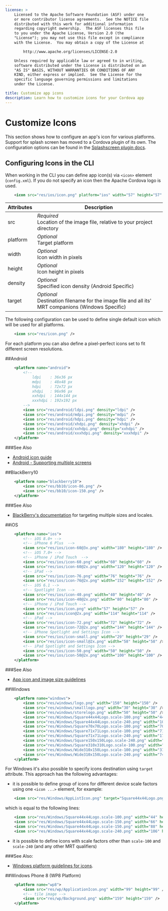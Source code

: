 ```yaml
---
license: >
    Licensed to the Apache Software Foundation (ASF) under one
    or more contributor license agreements.  See the NOTICE file
    distributed with this work for additional information
    regarding copyright ownership.  The ASF licenses this file
    to you under the Apache License, Version 2.0 (the
    "License"); you may not use this file except in compliance
    with the License.  You may obtain a copy of the License at

        http://www.apache.org/licenses/LICENSE-2.0

    Unless required by applicable law or agreed to in writing,
    software distributed under the License is distributed on an
    "AS IS" BASIS, WITHOUT WARRANTIES OR CONDITIONS OF ANY
    KIND, either express or implied.  See the License for the
    specific language governing permissions and limitations
    under the License.

title: Customize app icons
description: Learn how to customize icons for your Cordova app
---
```


# Customize Icons

This section shows how to configure an app's icon for various platforms. Support for splash screen has moved to a Cordova plugin of its own. The configuration options can be found in the [Splashscreen plugin docs][splashscreen_plugin].

## Configuring Icons in the CLI

When working in the CLI you can define app icon(s) via `<icon>` element (`config.xml`).
If you do not specify an icon then the Apache Cordova logo is used.

```xml
    <icon src="res/ios/icon.png" platform="ios" width="57" height="57" density="mdpi" />
```

Attributes    | Description
--------------|--------------------------------------------------------------------------------
src           | *Required* <br/> Location of the image file, relative to your project directory
platform      | *Optional* <br/> Target platform
width         | *Optional* <br/> Icon width in pixels
height        | *Optional* <br/> Icon height in pixels
density       | *Optional* <br/> Specified icon density (Android Specific)
target        | *Optional* <br/> Destination filename for the image file and all its' MRT companions (Windows Specific)


The following configuration can be used to define single default icon
which will be used for all platforms.
```xml
    <icon src="res/icon.png" />
```
For each platform you can also define a pixel-perfect icons set to fit
different screen resolutions.

##Android
```xml
    <platform name="android">
        <!--
            ldpi    : 36x36 px
            mdpi    : 48x48 px
            hdpi    : 72x72 px
            xhdpi   : 96x96 px
            xxhdpi  : 144x144 px
            xxxhdpi : 192x192 px
        -->
        <icon src="res/android/ldpi.png" density="ldpi" />
        <icon src="res/android/mdpi.png" density="mdpi" />
        <icon src="res/android/hdpi.png" density="hdpi" />
        <icon src="res/android/xhdpi.png" density="xhdpi" />
        <icon src="res/android/xxhdpi.png" density="xxhdpi" />
        <icon src="res/android/xxxhdpi.png" density="xxxhdpi" />
    </platform>
```
###See Also
- [Android icon guide](https://www.google.com/design/spec/style/icons.html)
- [Android - Supporting multiple screens](http://developer.android.com/guide/practices/screens_support.html)

##BlackBerry10
```xml
    <platform name="blackberry10">
        <icon src="res/bb10/icon-86.png" />
        <icon src="res/bb10/icon-150.png" />
    </platform>
```
###See Also
- [BlackBerry's documentation][blackberry_icon] for targeting multiple sizes and locales.

##iOS
```xml
    <platform name="ios">
        <!-- iOS 8.0+ -->
        <!-- iPhone 6 Plus  -->
        <icon src="res/ios/icon-60@3x.png" width="180" height="180" />
        <!-- iOS 7.0+ -->
        <!-- iPhone / iPod Touch  -->
        <icon src="res/ios/icon-60.png" width="60" height="60" />
        <icon src="res/ios/icon-60@2x.png" width="120" height="120" />
        <!-- iPad -->
        <icon src="res/ios/icon-76.png" width="76" height="76" />
        <icon src="res/ios/icon-76@2x.png" width="152" height="152" />
        <!-- iOS 6.1 -->
        <!-- Spotlight Icon -->
        <icon src="res/ios/icon-40.png" width="40" height="40" />
        <icon src="res/ios/icon-40@2x.png" width="80" height="80" />
        <!-- iPhone / iPod Touch -->
        <icon src="res/ios/icon.png" width="57" height="57" />
        <icon src="res/ios/icon@2x.png" width="114" height="114" />
        <!-- iPad -->
        <icon src="res/ios/icon-72.png" width="72" height="72" />
        <icon src="res/ios/icon-72@2x.png" width="144" height="144" />
        <!-- iPhone Spotlight and Settings Icon -->
        <icon src="res/ios/icon-small.png" width="29" height="29" />
        <icon src="res/ios/icon-small@2x.png" width="58" height="58" />
        <!-- iPad Spotlight and Settings Icon -->
        <icon src="res/ios/icon-50.png" width="50" height="50" />
        <icon src="res/ios/icon-50@2x.png" width="100" height="100" />
    </platform>
```
###See Also
- [App icon and image size guidelines](https://developer.apple.com/library/ios/documentation/UserExperience/Conceptual/MobileHIG/IconMatrix.html)

##Windows
```xml
    <platform name="windows">
        <icon src="res/windows/logo.png" width="150" height="150" />
        <icon src="res/windows/smalllogo.png" width="30" height="30" />
        <icon src="res/windows/storelogo.png" width="50" height="50" />
        <icon src="res/Windows/Square44x44Logo.scale-100.png" width="44" height="44" />
        <icon src="res/Windows/Square44x44Logo.scale-240.png" width="106" height="106" />
        <icon src="res/Windows/Square70x70Logo.scale-100.png" width="70" height="70" />
        <icon src="res/Windows/Square71x71Logo.scale-100.png" width="71" height="71" />
        <icon src="res/Windows/Square71x71Logo.scale-240.png" width="170" height="170" />
        <icon src="res/Windows/Square150x150Logo.scale-240.png" width="360" height="360" />
        <icon src="res/Windows/Square310x310Logo.scale-100.png" width="310" height="310" />
        <icon src="res/Windows/Wide310x150Logo.scale-100.png" width="310" height="150" />
        <icon src="res/Windows/Wide310x150Logo.scale-240.png" width="744" height="360" />
    </platform>
```

For Windows it's also possible to specify icons destination using `target` attribute. This approach has the following advantages:

  * it is possible to define group of icons for different device scale factors using one `<icon ...>` element, for example:
```xml
    <icon src="res/Windows/AppListIcon.png" target="Square44x44Logo.png" />
```
  which is equal to the following lines:
```xml
    <icon src="res/Windows/Square44x44Logo.scale-100.png" width="44" height="44" />
    <icon src="res/Windows/Square44x44Logo.scale-150.png" width="66" height="66" />
    <icon src="res/Windows/Square44x44Logo.scale-150.png" width="88" height="88" />
    <icon src="res/Windows/Square44x44Logo.scale-240.png" width="106" height="106" />
```
  * it is possible to define icons with scale factors other than `scale-100` and `scale-240` (and any other MRT qualifiers)

###See Also:
- [Windows platform guidelines for icons](https://msdn.microsoft.com/en-us/library/windows/apps/mt412102.aspx).

##Windows Phone 8 (WP8 Platform)
```xml
    <platform name="wp8">
        <icon src="res/wp/ApplicationIcon.png" width="99" height="99" />
        <!-- tile image -->
        <icon src="res/wp/Background.png" width="159" height="159" />
    </platform>
```

[blackberry_icon]: http://developer.blackberry.com/html5/documentation/icon_element.html
[splashscreen_plugin]: ../cordova-plugin-splashscreen/
